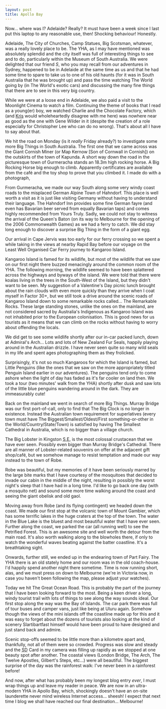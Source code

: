 ```yaml
---
layout: post
title: Apollo Bay
---
```





Now... where was I? Adelaide? Really? It must have been a week since I last put
this laptop to any reasonable use, then! Shocking behaviour! Honestly.


Adelaide, The City of Churches, Camp Statues, Big Scotsman, whatever, was a
really lovely place to be. The YHA, as I may have mentioned was absolutely
splendid and the city itself was full of interesting things to see and to do,
particularly within the Museum of South Australia. We were delighted that our
friend _S_, who you may recall from our adventures in Sydney, happened to be in
Adelaide at the same time as us and that he had some time to spare to take us to
one of his old haunts (for it was in South Australia that he was brought up) and
pass the time watching The World going by (in The World's exotic cars) and
discussing the many fine things that there are to see in this very big country.


While we were at a loose end in Adelaide, we also paid a visit to the Moonlight
Cinema to watch a film. Continuing the theme of books that I read as a young(er)
boy, we watched Charlie and the Chocolate Factory, which (and
[Kris](https://cafe.jenkster.com/) would wholeheartedly disagree with me here)
was nowhere near as good as the one with Gene Wilder in it (despite the creation
of a role especially for Christopher Lee who can do no wrong). That's about all
I have to say about that.


We hit the road on Monday (is it _really_ Friday already?) to investigate some
more Big Things in South Australia. The first one that we came across was the
Giant Cornish Miner (or Map Kernow [Son of Cornwall in Cornish]) on the
outskirts of the town of Kapunda. A short way down the road in the picturesque
town of Gurmeracha stands an 18.3m high rocking horse. A Big Rocking Horse big
enough to climb. Apparently certificates are available from the caf&eacute; and
the toy shop to prove that you climbed it. I made do with a photograph,


From Gurmeracha, we made our way South along some very windy coast roads to the
misplaced German Alpine Town of Hahndorf. This place is well worth a visit as it
is just like visiting Germany without having to understand their language. The
Hahndorf Inn provides some fine German fayre (and even has Bavarian beer served
from equally Bavarian taps) and comes highly recommended from Yours Truly.
Sadly, we could not stay to witness the arrival of the Queen's Baton (on its way
to Melbourne for the opening of the 2006 Commonwealth Games) as we had a ferry
to catch. We did stay long enough to discover a surprise Big Thing in the form
of a giant egg.


Our arrival in Cape Jervis was too early for our ferry crossing so we spent a
while taking in the views at nearby Rapid Bay before our voyage on the Least
Well Organised Car Ferry journey to Kangaroo Island.


Kangaroo Island is famed for its wildlife, but most of the wildlife that we saw
on our first night there buzzed menacingly around the common room of  the YHA.
The following morning, the wildlife seemed to have been splattered across the
highways and byways of the island. We were told that there were koalas living in
the trees in the South-West of the Island, but they didn't want to be seen. My
suggestion of a Valentine's Day picnic lunch brought about the rain clouds with
even more quickly than they arrive when I coat myself in Factor 30+, but we
still took a drive around the scenic roads of Kangaroo Island down to some
remarkable rocks called... The Remarkable Rocks. These large standing stones,
unlike the ones on the mainland, are not considered sacred by Australia's
Indigenous as Kangaroo Island was not inhabited prior to the European
colonisation. This is good news for us tourists as it means that we can climb on
the rocks without having to worry about offending the locals.


We did get to see some wildlife shortly after our in-car packed lunch, down at
Admiral's Arch... Lots and lots of New Zealand Fur Seals, happily playing around
in the Australian drizzle. I have never seen quite so many wild seals in my life
and spent ages photographing them as they frolicked.


Surprisingly, it's not so much Kangaroos for which the Island is famed, but
Little Penguins (like the ones that we saw on the more appropriately titled
Penguin Island earlier in our adventures). The penguins tend only to come ashore
when the light of day has faded as it's far cooler on land then. We took a tour
(two minutes' walk from the YHA) shortly after dusk and saw lots of the little
blue penguins wandering around in the dark. They are immeasurably cute!


Back on the mainland we went in search of more Big Things. Murray Bridge was our
first port-of-call, only to find that The Big Clock is no longer in existence.
Instead the Australian town requirement for superlatives (every town must have
The Biggest/Smallest/Oldest/First something-or-other in the
World/Country/State/Town) is satisfied by having The Smallest Cathedral in
Australia, which is no bigger than a village church.


The Big Lobster in Kingston <acronym title="South-East">S.E.</acronym> is the
most colossal crustacean that we have ever seen. Possibly even bigger than
Murray Bridge's Cathedral. There are all manner of Lobster-related souvenirs on
offer at the adjacent gift shop/caf&eacute;, but we somehow manage to resist
temptation and made our way instead to the town of Robe.


Robe was beautiful, but my memories of it have been seriously marred by the
large bite marks that I have courtesy of the mosquitoes that decided to invade
our cabin in the middle of the night, resulting in possibly the worst night's
sleep that I have had in a long time. I'd like to go back one day (with a
mosquito net) and sound some more time walking around the coast and seeing the
giant obelisk and old gaol.


Moving away from Robe (and its flying contingent) we headed down the coast. We
made our first stop at the volcanic town of Mount Gambier, which has some
terrific lakes in the huge craters at the top of the town. The water in the Blue
Lake is the bluest and most beautiful water that I have ever seen. Further along
the coast, we parked the car (all running well) to see the Petrified Forest.
This is an awesome site and well worth the detour from the main road. It's also
worth walking along to the blowholes there, if only to watch the wonderful waves
beating against the batter coastline. It's a breathtaking sight.


Onwards, further still, we ended up in the endearing town of Part Fairy. The YHA
there is an old stately home and our room was in the old coach-house. I'd
happily spend another night there sometime. Time is now running short, alas, and
we must press on down to Melbourne (we're in Victoria now, in case you haven't
been following the map, please adjust your watches).


Today we hit The Great Ocean Road. This is probably the part of the journey that
I have been looking forward to the most. Being a keen driver a long, windy
tourist trail with lots of things to see along the way sounds ideal. Our first
stop along the way was the Bay of Islands. The car park there was full of tour
buses and camper vans, just like being at Uluru again. Somehow though the views
of the mini islands off the coastline made up for this and it was easy to forget
about the dozens of tourists also looking at the kind of scenery Slartibartfast
himself would have been proud to have designed and just stand back and admire.


Scenic stop-offs seemed to be little more than a kilometre apart and,
thankfully, not all of them were so crowded. Progress was slow and steady and
the <acronym title="ScanDisk">SD</acronym> Card in my camera was filling up
rapidly as we stopped at one beauty spot after another. The coastal views
(London Bridge, The Arch, The Twelve Apostles, Gilbert's Steps, etc...) were all
beautiful. The biggest surprise of the day was the rainforest walk: I've never
been in a rainforest before!


And now, after what has probably been my longest blog entry _ever_, I must wrap
things up and leave my reader in peace. We are now in an ultra-modern YHA in
Apollo Bay, which, shockingly doesn't have an on-site launderette never mind
wireless Internet access... sheesh! I expect that next time I blog we shall have
reached our final destination... Melbourne!

